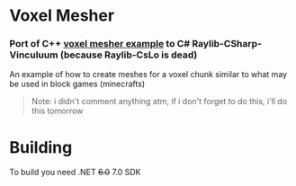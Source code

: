 # Voxel Mesher
### Port of C++ [voxel mesher example](https://github.com/raylib-extras/examples-cpp/tree/main/voxel_mesher) to C# Raylib-CSharp-Vinculuum (because Raylib-CsLo is dead)

An example of how to create meshes for a voxel chunk similar to what may be used in block games (minecrafts)

> Note: i didn't comment anything atm, if i don't forget to do this, i'll do this tomorrow

# Building
To build you need .NET ~~6.0~~ 7.0 SDK
